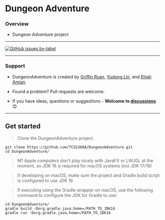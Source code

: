 # Dungeon Adventure

### Overview

- Dungeon Adventure project

----

[![GitHub issues by-label](https://img.shields.io/github/issues/TCSS360A/DungeonAdventure)](https://github.com/TCSS360A/DungeonAdventure/issues)

___
### Support
- DungeonAdventure is created by [Griffin Ryan][griffinryan-github], [Yudong Lin][yudonglin-github], and [Elijah Amian][elijahamian-github].

- Found a problem? Pull requests are welcome.

- If you have ideas, questions or suggestions - **Welcome to [discussions](https://github.com/TCSS360A/DungeonAdventure/discussions)**. 😊
___


## Get started

> Clone the DungeonAdventure project.

    git clone https://github.com/TCSS360A/DungeonAdventure.git
    cd DungeonAdventure/

> M1 Apple computers don't play nicely with JavaFX or LWJGL at the moment, so JDK 16 is required for macOS systems (not JDK 17/18)

> If developing on macOS, make sure the project and Gradle build script is configured to use JDK 16

> If executing using the Gradle wrapper on macOS, use the following command to configure the JDK for Gradle to use:

    cd DungeonAdventure/
    gradle build -Dorg.gradle.java.home=/PATH_TO_JDK16
    gradle run -Dorg.gradle.java.home=/PATH_TO_JDK16

[griffinryan-github]: https://github.com/griffinryan/
[yudonglin-github]: https://github.com/yudonglin
[elijahamian-github]: https://github.com/Elijah1368
